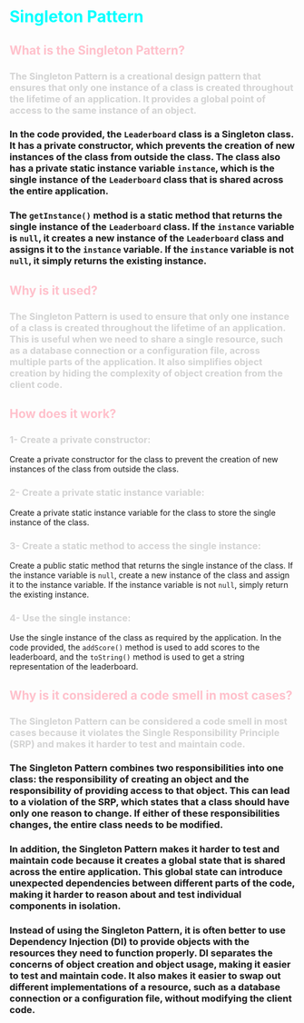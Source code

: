 
# <span style="color:cyan">Singleton Pattern</span>

## <span style="color:pink">What is the Singleton Pattern?</span>

### <span style="color:lightgrey">The Singleton Pattern is a creational design pattern that ensures that only one instance of a class is created throughout the lifetime of an application. It provides a global point of access to the same instance of an object.

### In the code provided, the `Leaderboard` class is a Singleton class. It has a private constructor, which prevents the creation of new instances of the class from outside the class. The class also has a private static instance variable `instance`, which is the single instance of the `Leaderboard` class that is shared across the entire application.

### The `getInstance()` method is a static method that returns the single instance of the `Leaderboard` class. If the `instance` variable is `null`, it creates a new instance of the `Leaderboard` class and assigns it to the `instance` variable. If the `instance` variable is not `null`, it simply returns the existing instance.

## <span style="color:pink">Why is it used?</span>

### <span style="color:lightgrey">The Singleton Pattern is used to ensure that only one instance of a class is created throughout the lifetime of an application. This is useful when we need to share a single resource, such as a database connection or a configuration file, across multiple parts of the application. It also simplifies object creation by hiding the complexity of object creation from the client code.

## <span style="color:pink">How does it work?</span>

### <span style="color:lightgrey">1- Create a private constructor:
Create a private constructor for the class to prevent the creation of new instances of the class from outside the class.

### <span style="color:lightgrey">2- Create a private static instance variable:
Create a private static instance variable for the class to store the single instance of the class.

### <span style="color:lightgrey">3- Create a static method to access the single instance:
Create a public static method that returns the single instance of the class. If the instance variable is `null`, create a new instance of the class and assign it to the instance variable. If the instance variable is not `null`, simply return the existing instance.

### <span style="color:lightgrey">4- Use the single instance:
Use the single instance of the class as required by the application. In the code provided, the `addScore()` method is used to add scores to the leaderboard, and the `toString()` method is used to get a string representation of the leaderboard.

## <span style="color:pink">Why is it considered a code smell in most cases?</span>

### <span style="color:lightgrey">The Singleton Pattern can be considered a code smell in most cases because it violates the Single Responsibility Principle (SRP) and makes it harder to test and maintain code.

### The Singleton Pattern combines two responsibilities into one class: the responsibility of creating an object and the responsibility of providing access to that object. This can lead to a violation of the SRP, which states that a class should have only one reason to change. If either of these responsibilities changes, the entire class needs to be modified.

### In addition, the Singleton Pattern makes it harder to test and maintain code because it creates a global state that is shared across the entire application. This global state can introduce unexpected dependencies between different parts of the code, making it harder to reason about and test individual components in isolation.

### Instead of using the Singleton Pattern, it is often better to use Dependency Injection (DI) to provide objects with the resources they need to function properly. DI separates the concerns of object creation and object usage, making it easier to test and maintain code. It also makes it easier to swap out different implementations of a resource, such as a database connection or a configuration file, without modifying the client code.
